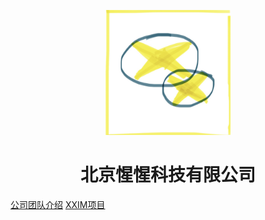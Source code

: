 <p align="center">
<img src="https://raw.githubusercontent.com/cherish-chat/xx-doc/master/docsify/images/xxim.jpg" width="200" height="200"/>
</p>
<h1 align="center">北京惺惺科技有限公司</h1>

[公司团队介绍](#北京惺惺科技有限公司)
[XXIM项目](https://github.com/cherish-chat/xxim-server)

